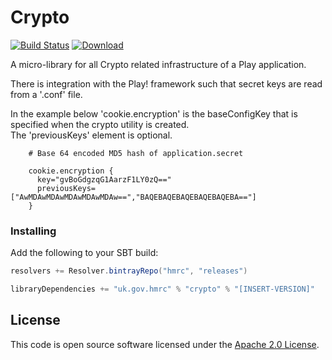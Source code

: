 Crypto
======

[![Build Status](https://travis-ci.org/hmrc/crypto.svg)](https://travis-ci.org/hmrc/crypto) [ ![Download](https://api.bintray.com/packages/hmrc/releases/crypto/images/download.svg) ](https://bintray.com/hmrc/releases/crypto/_latestVersion)

A micro-library for all Crypto related infrastructure of a Play application.

There is integration with the Play! framework such that secret keys are read from a '.conf' file.

In the example below 'cookie.encryption' is the baseConfigKey that is specified when the crypto utility is created.  
The 'previousKeys' element is optional.

```
    # Base 64 encoded MD5 hash of application.secret  

    cookie.encryption {  
      key="gvBoGdgzqG1AarzF1LY0zQ=="  
      previousKeys=["AwMDAwMDAwMDAwMDAwMDAw==","BAQEBAQEBAQEBAQEBAQEBA=="]  
    }  
```

### Installing

Add the following to your SBT build:
```scala
resolvers += Resolver.bintrayRepo("hmrc", "releases")

libraryDependencies += "uk.gov.hmrc" % "crypto" % "[INSERT-VERSION]"
```

## License ##

This code is open source software licensed under the [Apache 2.0 License]("http://www.apache.org/licenses/LICENSE-2.0.html").


